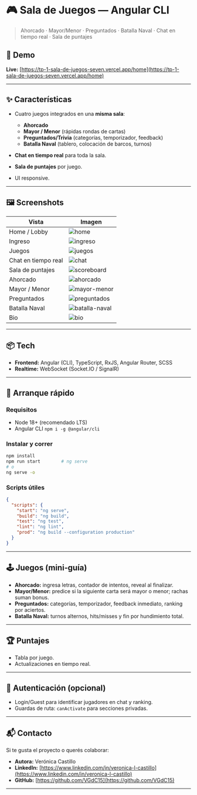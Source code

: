 # 🎮 Sala de Juegos — Angular CLI

> Ahorcado · Mayor/Menor · Preguntados · Batalla Naval · Chat en tiempo real · Sala de puntajes

&#x20;&#x20;

## 🔗 Demo

**Live:** [https://tp-1-sala-de-juegos-seven.vercel.app/home](https://tp-1-sala-de-juegos-seven.vercel.app/home)

---

## ✨ Características

* Cuatro juegos integrados en una **misma sala**:

  * **Ahorcado** 
  * **Mayor / Menor** (rápidas rondas de cartas)
  * **Preguntados/Trivia** (categorías, temporizador, feedback)
  * **Batalla Naval** (tablero, colocación de barcos, turnos)
* **Chat en tiempo real** para toda la sala.
* **Sala de puntajes** por juego.
* UI responsive.

---

## 🖼️ Screenshots

| Vista               | Imagen |
|---------------------|--------|
| Home / Lobby        | ![home](screenshots/home.jpg) |
| Ingreso             | ![ingreso](screenshots/ingreso.jpg) |
| Juegos              | ![juegos](screenshots/juegos.jpg) |
| Chat en tiempo real | ![chat](screenshots/chat.jpg) |
| Sala de puntajes    | ![scoreboard](screenshots/scoreboard.jpg) |
| Ahorcado            | ![ahorcado](screenshots/ahorcado.jpg) |
| Mayor / Menor       | ![mayor-menor](screenshots/mayor-menor.jpg) |
| Preguntados         | ![preguntados](screenshots/preguntados.jpg) |
| Batalla Naval       | ![batalla-naval](screenshots/batalla-naval.jpg) |
| Bio                 | ![bio](screenshots/bio.jpg) |


>

---

## 📦 Tech

* **Frontend:** Angular (CLI), TypeScript, RxJS, Angular Router, SCSS
* **Realtime:** WebSocket (Socket.IO / SignalR)

---

## 🚀 Arranque rápido

### Requisitos

* Node 18+ (recomendado LTS)
* Angular CLI `npm i -g @angular/cli`

### Instalar y correr

```bash
npm install
npm run start        # ng serve
# o
ng serve -o
```

### Scripts útiles

```json
{
  "scripts": {
    "start": "ng serve",
    "build": "ng build",
    "test": "ng test",
    "lint": "ng lint",
    "prod": "ng build --configuration production"
  }
}
```

---

## 🕹️ Juegos (mini‑guía)

* **Ahorcado:** ingresa letras, contador de intentos, reveal al finalizar.
* **Mayor/Menor:** predice si la siguiente carta será mayor o menor; rachas suman bonus.
* **Preguntados:** categorías, temporizador, feedback inmediato, ranking por aciertos.
* **Batalla Naval:** turnos alternos, hits/misses y fin por hundimiento total.

---

## 🏆 Puntajes

* Tabla  por juego.
* Actualizaciones en tiempo real.

---

## 🔐 Autenticación (opcional)

* Login/Guest para identificar jugadores en chat y ranking.
* Guardas de ruta: `canActivate` para secciones privadas.

---


## 📬 Contacto

Si te gusta el proyecto o querés colaborar:

* **Autora:** Verónica Castillo
* **LinkedIn:** [https://www.linkedin.com/in/veronica-l-castillo](https://www.linkedin.com/in/veronica-l-castillo)
* **GitHub:** [https://github.com/VGdC15](https://github.com/VGdC15)

---

###
